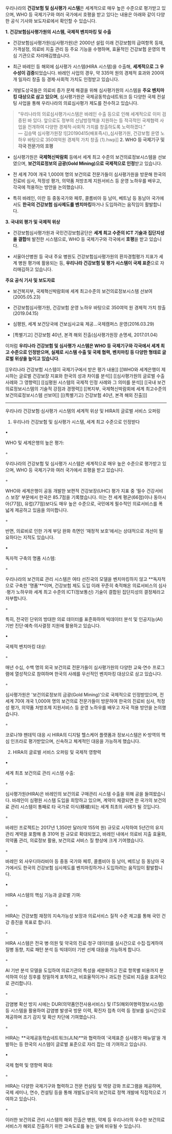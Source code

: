 우리나라의 **건강보험 및 심사평가 시스템**은 세계적으로 매우 높은 수준으로 평가받고 있으며, WHO 등 국제기구와 여러 국가에서 호평을 받고 있다는 내용은 아래와 같이 다양한 공식 기사와 보도자료에서 확인할 수 있습니다.

**1. 건강보험심사평가원의 시스템, 국제적 벤치마킹 및 수출**

- 건강보험심사평가원(심사평가원)은 2000년 설립 이래 건강보험의 급여항목 등재, 가격설정, 의료비 지출 관리 등 주요 기능을 수행하며, 효율적인 건강보험 운영의 핵심 기관으로 자리매김했습니다.
    
- 최근 바레인 등 해외에 심사평가 시스템(HIRA 시스템)을 수출해, **세계적으로 그 우수성이 검증**되었습니다. 바레인 사업의 경우, 약 335억 원의 경제적 효과와 200여 개 일자리 창출 등 경제·사회적 가치도 인정받고 있습니다.
    
- 개발도상국들은 의료비 증가 문제 해결을 위해 심사평가원의 시스템을 **주요 벤치마킹 대상으로 삼고 있으며**, 심사평가원은 국제공동학습네트워크 등 다양한 국제 컨설팅 사업을 통해 우리나라의 의료심사평가 제도를 전수하고 있습니다[](https://www.hira.or.kr/bbsDummy.do?pgmid=+HIRAA020041000100&brdScnBltNo=4&brdBltNo=9799).
    

> “우리나라의 의료심사평가시스템은 바레인 수출 등으로 인해 세계적으로 이미 검증된 바 있다. 앞으로도 정부의 신남방정책을 지원하는 등 적극적인 국제협력 사업을 전개하여 다양한 경제적·사회적 가치를 창출하도록 노력하겠다.”  
> — 김승택 심사평가원장[](https://www.hira.or.kr/bbsDummy.do?pgmid=+HIRAA020041000100&brdScnBltNo=4&brdBltNo=9799)
![[20190415(배포즉시)_심사평가원, 건강보험 운영 노하우 바탕으로 350여억원 경제적 가치 창출 (1).hwp]]
**2. WHO 등 국제기구 및 각국 전문가의 호평**

- 심사평가원은 **국제혁신박람회** 등에서 세계 최고 수준의 보건의료정보시스템을 선보였으며, **보건의료정보의 금광(Gold Mining)으로 국제적으로 인정**받고 있습니다.
    
- 전 세계 70여 개국 1,000여 명의 보건의료 전문가들이 심사평가원을 방문해 한국의 진료비 심사, 적정성 평가, 의약품 처방조제 지원서비스 등 운영 노하우를 배우고, 각국에 적용하는 방안을 논의했습니다.
    
- 특히 바레인, 이란 등 중동국가와 페루, 콜롬비아 등 남미, 베트남 등 동남아 국가에서도 **한국의 건강보험 심사제도를 벤치마킹**하거나 도입하려는 움직임이 활발합니다[](https://www.mk.co.kr/news/society/7280941)[](https://www.mohw.go.kr/board.es?mid=a10503000000&bid=0027&tag=&act=view&list_no=33612&cg_code=).
    

**3. 국내외 평가 및 국제적 위상**

- 건강보험심사평가원과 국민건강보험공단은 **세계 최고 수준의 ICT 기술과 집단지성을 결합**해 발전한 시스템으로, WHO 등 국제기구와 각국에서 **호평**을 받고 있습니다[](https://news.nate.com/view/20170104n13428?mid=n0704).
    
- 서울아산병원 등 국내 주요 병원도 건강보험심사평가원의 환자경험평가 지표가 세계 병원 평가에 활용되는 등, **우리나라 건강보험 및 평가 시스템이 국제 표준**으로 자리매김하고 있습니다[](https://medicalworldnews.co.kr/m/view.php?idx=1510940810).
    

**주요 공식 기사 및 보도자료**

- 보건복지부, 국제혁신박람회에 세계 최고수준의 보건의료정보시스템 선보여(2005.05.23)[](https://www.mohw.go.kr/board.es?mid=a10503000000&bid=0027&tag=&act=view&list_no=33612&cg_code=)
    
- 건강보험심사평가원, 건강보험 운영 노하우 바탕으로 350여억 원 경제적 가치 창출(2019.04.15)[](https://www.hira.or.kr/bbsDummy.do?pgmid=+HIRAA020041000100&brdScnBltNo=4&brdBltNo=9799)
    
- 심평원, 세계 보건당국에 건보심사교육 제공…국제캠퍼스 운영(2016.03.29)[](https://www.mk.co.kr/news/society/7280941)
    
- [특별기고] 건강보험 40년, 본격 해외 진출(심사평가원장 손명세, 2017.01.04)[](https://news.nate.com/view/20170104n13428?mid=n0704)
    

이처럼 **우리나라 건강보험 및 심사평가 시스템은 WHO 등 국제기구와 각국에서 세계 최고 수준으로 인정받으며, 실제로 시스템 수출 및 국제 협력, 벤치마킹 등 다양한 형태로 글로벌 위상을 높이고 있습니다**[](https://www.mohw.go.kr/board.es?mid=a10503000000&bid=0027&tag=&act=view&list_no=33612&cg_code=)[](https://www.hira.or.kr/bbsDummy.do?pgmid=+HIRAA020041000100&brdScnBltNo=4&brdBltNo=9799)[](https://www.mk.co.kr/news/society/7280941)[](https://news.nate.com/view/20170104n13428?mid=n0704).

[[우리나라 건강보험 시스템이 국제기구에서 받은 평가 내용]]
[[WHO와 세계은행이 제시하는 글로벌 건강보장 지표와 한국의 성과 차이를 분석]]
[[심사평가원의 글로벌 수출 사례와 그 영향력]]
[[심평원 시스템의 국제적 인정 사례와 그 의미를 분석]]
[[국내 보건의료정보시스템의 기술적 강점과 경쟁력]]
[[복지부, 국제혁신박람회에 세계 최고수준의 보건의료정보시스템 선보여]]
[[(특별기고) 건강보험 40년, 본격 해외 진출]]]

---------------------------------------------------------------------
우리나라 건강보험·심사평가 시스템의 세계적 위상 및 HIRA의 글로벌 서비스 오퍼링
1. 우리나라 건강보험 및 심사평가 시스템, 세계 최고 수준으로 인정받다

•

WHO 및 세계은행의 높은 평가:

◦

우리나라의 건강보험 및 심사평가 시스템은 세계적으로 매우 높은 수준으로 평가받고 있으며, WHO 등 국제기구와 여러 국가에서 호평을 받고 있습니다.

◦

WHO와 세계은행이 공동 개발한 보편적 건강보장(UHC) 평가 지표 중 ‘필수 건강서비스 보장’ 부문에서 한국은 85.7점을 기록했습니다. 이는 전 세계 평균(66점)이나 동아시아(77점), 유럽(77점)보다도 매우 높은 수준으로, 국민에게 필수적인 의료서비스를 폭넓게 제공하고 있음을 의미합니다.

◦

반면, 의료비로 인한 가계 부담 완화 측면인 ‘재정적 보호’에서는 상대적으로 개선이 필요하다는 지적도 있습니다.

•

독자적 구축의 명품 시스템:

◦

우리나라의 보건의료 관리 시스템은 여타 선진국의 모델을 벤치마킹하지 않고 **독자적으로 구축한 '명품'**이며, 건강보험 제도 도입 이래 꾸준히 축적해온 의료서비스의 심사·평가 노하우와 세계 최고 수준의 ICT(정보통신) 기술이 결합된 집단지성의 결정체라고 자부합니다.

◦

특히, 전국민 단위의 방대한 의료 데이터를 표준화하여 빅데이터 분석 및 인공지능(AI) 기반 진단·예측·의사결정 지원에 활용하고 있습니다.

•

국제적 벤치마킹 대상:

◦

매년 수십, 수백 명의 외국 보건의료 전문가들이 심사평가원의 다양한 교육·연수 프로그램에 열성적으로 참여하며 한국의 사례를 우선적인 벤치마킹 대상으로 삼고 있습니다.

◦

심사평가원은 '보건의료정보의 금광(Gold Mining)'으로 국제적으로 인정받았으며, 전 세계 70여 개국 1,000여 명의 보건의료 전문가들이 방문하여 한국의 진료비 심사, 적정성 평가, 의약품 처방조제 지원서비스 등 운영 노하우를 배우고 자국 적용 방안을 논의했습니다.

◦

코로나19 팬데믹 대응 시 HIRA의 디지털 헬스케어 플랫폼과 정보시스템은 K-방역의 핵심 인프라로 평가받았으며, 신속하고 체계적인 대응을 가능하게 했습니다.

2. HIRA의 글로벌 서비스 오퍼링 및 국제적 영향력

•

세계 최초 보건의료 관리 시스템 수출:

◦

심사평가원(HIRA)은 바레인의 보건의료 구매관리 시스템 수출을 위해 공을 들여왔습니다. 바레인이 심평원 시스템 도입을 희망하고 있으며, 계약이 체결되면 한 국가의 보건의료 관리 시스템이 통째로 타 국가로 이식(移植)되는 세계 최초의 사례가 될 것입니다.

◦

바레인 프로젝트는 2017년 1,350만 달러(약 155억 원) 규모로 시작하여 5년간의 유지관리 계약을 포함해 총 310억 원 규모로 확대되었고, 바레인 내에서 의료비 지출 효율화, 의약품 관리, 의료정보 활용, 보건의료 서비스 질 향상에 크게 기여했습니다.

◦

바레인 외 사우디아라비아 등 중동 국가와 페루, 콜롬비아 등 남미, 베트남 등 동남아 국가에서도 한국의 건강보험 심사제도를 벤치마킹하거나 도입하려는 움직임이 활발합니다.

•

HIRA 시스템의 핵심 기능과 글로벌 기여:

◦

HIRA는 건강보험 재정의 지속가능성 보장과 의료서비스 질적 수준 제고를 통해 국민 건강 증진을 목표로 합니다.

◦

HIRA 시스템은 전국 병·의원 및 약국의 진료·청구 데이터를 실시간으로 수집·집계하여 질병 동향, 치료 패턴 분석 등 빅데이터 기반 선제 대응을 가능하게 합니다.

◦

AI 기반 분석 모델을 도입하여 의료기관의 특성을 세분화하고 진료 항목별 비용까지 분석하여 이상 징후를 정밀하게 포착하고, 비효율적이거나 과도한 진료비 지출을 효과적으로 관리합니다.

◦

감염병 확산 방지 시에는 DUR(의약품안전사용서비스) 및 ITS(해외여행력정보시스템) 등 시스템을 활용하여 감염병 발생국 방문 이력, 확진자 접촉 이력 등 정보를 실시간으로 제공하며 조기 감지 및 확산 차단에 기여했습니다.

◦

HIRA는 **국제공동학습네트워크(JLN)**와 협력하여 ‘국제표준 심사평가 매뉴얼’을 개발하는 등 한국의 시스템이 글로벌 표준으로 자리 잡는 데 기여하고 있습니다.

•

국제 협력 및 영향력 확대:

◦

HIRA는 다양한 국제기구와 협력하고 전문 컨설팅 및 역량 강화 프로그램을 제공하며, 국제 세미나, 연수, 컨설팅 등을 통해 개발도상국의 보건의료 정책 개발에 직접적으로 기여하고 있습니다.

◦

이러한 보건의료 관리 시스템의 해외 진출은 병원, 약제 등 우리나라의 우수한 보건의료 서비스가 해외로 진출하기 위한 고속도로를 놓는 일에 비유될 수 있습니다.